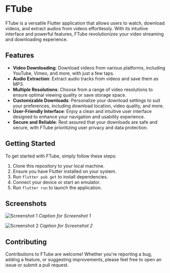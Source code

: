 # FTube

FTube is a versatile Flutter application that allows users to watch, download videos, and extract audios from videos effortlessly. With its intuitive interface and powerful features, FTube revolutionizes your video streaming and downloading experience.

## Features

- **Video Downloading**: Download videos from various platforms, including YouTube, Vimeo, and more, with just a few taps.
- **Audio Extraction**: Extract audio tracks from videos and save them as MP3.
- **Multiple Resolutions**: Choose from a range of video resolutions to ensure optimal viewing quality or save storage space.
- **Customizable Downloads**: Personalize your download settings to suit your preferences, including download location, video quality, and more.
- **User-Friendly Interface**: Enjoy a clean and intuitive user interface designed to enhance your navigation and usability experience.
- **Secure and Reliable**: Rest assured that your downloads are safe and secure, with FTube prioritizing user privacy and data protection.

## Getting Started

To get started with FTube, simply follow these steps:

1. Clone this repository to your local machine.
2. Ensure you have Flutter installed on your system.
3. Run `flutter pub get` to install dependencies.
4. Connect your device or start an emulator.
5. Run `flutter run` to launch the application.

## Screenshots

![Screenshot 1](https://github.com/sb-dor/FTube/blob/dev/assets/github_images/Screenshot_20240317_114456.png)
*Caption for Screenshot 1*

![Screenshot 2](https://github.com/sb-dor/FTube/blob/dev/assets/github_images/Screenshot_20240317_114848.png)
*Caption for Screenshot 2*

## Contributing

Contributions to FTube are welcome! Whether you're reporting a bug, adding a feature, or suggesting improvements, please feel free to open an issue or submit a pull request.